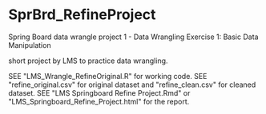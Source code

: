 # SprBrd_RefineProject
Spring Board data wrangle project 1 - Data Wrangling Exercise 1: Basic Data Manipulation

short project by LMS to practice data wrangling.

SEE "LMS_Wrangle_RefineOriginal.R" for working code.
SEE "refine_original.csv" for original dataset and "refine_clean.csv" for cleaned dataset.
SEE "LMS Springboard Refine Project.Rmd" or "LMS_Springboard_Refine_Project.html" for the report.
